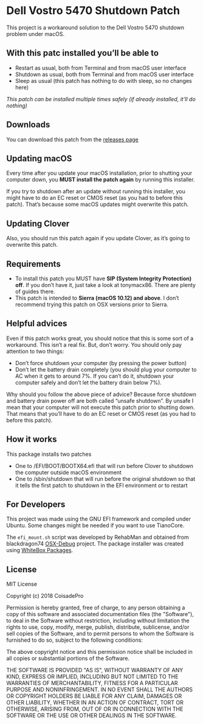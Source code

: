 # Dell Vostro 5470 Shutdown Patch
This project is a workaround solution to the Dell Vostro 5470 shutdown problem under macOS.

## With this patc installed you’ll be able to
- Restart as usual, both from Terminal and from macOS user interface
- Shutdown as usual, both from Terminal and from macOS user interface
- Sleep as usual (this patch has nothing to do with sleep, so no changes here)

*This patch can be installed multiple times safely (if already installed, it’ll do nothing)*

## Downloads
You can download this patch from the [releases page](https://github.com/coisadepro/5470-shutdown-patch/releases/latest)

## Updating macOS
Every time after you update your macOS installation, prior to shutting your computer down, you **MUST install the patch again** by running this installer.

If you try to shutdown after an update without running this installer, you might have to do an EC reset or CMOS reset (as you had to before this patch). That’s because some macOS updates might overwrite this patch.

## Updating Clover
Also, you should run this patch again if you update Clover, as it’s going to overwrite this patch.

## Requirements
- To install this patch you MUST have **SIP (System Integrity Protection) off**. If you don’t have it, just take a look at tonymacx86. There are plenty of guides there.
- This patch is intended to **Sierra (macOS 10.12) and above**. I don’t recommend trying this patch on OSX versions prior to Sierra.

## Helpful advices
Even if this patch works great, you should notice that this is some sort of a workaround. This isn’t a real fix. But, don’t worry. You should only pay attention to two things:
- Don’t force shutdown your computer (by pressing the power button)
- Don’t let the battery drain completely (you should plug your computer to AC when it gets to around 7%. If you can’t do it, shutdown your computer safely and don’t let the battery drain below 7%).

Why should you follow the above piece of advice? Because force shutdown and battery drain power off are both called “unsafe shutdown”. By unsafe I mean that your computer will not execute this patch prior to shutting down. That means that you’ll have to do an EC reset or CMOS reset (as you had to before this patch).

## How it works
This package installs two patches
- One to /EFI/BOOT/BOOTX64.efi that will run before Clover to shutdown the computer outside macOS environment
- One to /sbin/shutdown that will run before the original shutdown so that it tells the first patch to shutdown in the EFI environment or to restart

## For Developers
This project was made using the GNU EFI framework and compiled under Ubuntu. Some changes might be needed if you want to use TianoCore.

The ```efi_mount.sh``` script was developed by RehabMan and obtained from blackdragon74 [OSX-Debug](https://github.com/black-dragon74/OSX-Debug) project. The package installer was created using [WhiteBox Packages](http://s.sudre.free.fr/Software/Packages/about.html).

## License
MIT License

Copyright (c) 2018 CoisadePro

Permission is hereby granted, free of charge, to any person obtaining a copy
of this software and associated documentation files (the "Software"), to deal
in the Software without restriction, including without limitation the rights
to use, copy, modify, merge, publish, distribute, sublicense, and/or sell
copies of the Software, and to permit persons to whom the Software is
furnished to do so, subject to the following conditions:

The above copyright notice and this permission notice shall be included in all
copies or substantial portions of the Software.

THE SOFTWARE IS PROVIDED "AS IS", WITHOUT WARRANTY OF ANY KIND, EXPRESS OR
IMPLIED, INCLUDING BUT NOT LIMITED TO THE WARRANTIES OF MERCHANTABILITY,
FITNESS FOR A PARTICULAR PURPOSE AND NONINFRINGEMENT. IN NO EVENT SHALL THE
AUTHORS OR COPYRIGHT HOLDERS BE LIABLE FOR ANY CLAIM, DAMAGES OR OTHER
LIABILITY, WHETHER IN AN ACTION OF CONTRACT, TORT OR OTHERWISE, ARISING FROM,
OUT OF OR IN CONNECTION WITH THE SOFTWARE OR THE USE OR OTHER DEALINGS IN THE
SOFTWARE.